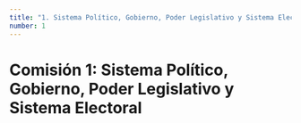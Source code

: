 ```yaml
---
title: "1. Sistema Político, Gobierno, Poder Legislativo y Sistema Electoral"
number: 1
---
```


# Comisión 1: Sistema Político, Gobierno, Poder Legislativo y Sistema Electoral

